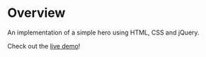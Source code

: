 # Overview

An implementation of a simple hero using HTML, CSS and jQuery.

Check out the [live demo](https://michiyoyo.github.io/activision-assessment/)!
